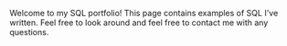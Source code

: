 Welcome to my SQL portfolio! This page contains examples of SQL I've written. Feel free to look around and feel free to contact me with any questions.
